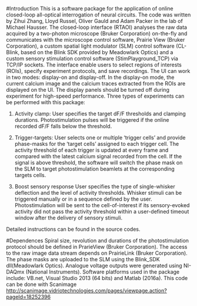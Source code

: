 #Introduction
This is a software package for the application of online closed-loop all-optical interrogation of neural circuits. The code was written by Zihui Zhang, Lloyd Russel, Oliver Gauld and Adam Packer in the lab of Michael Hausser.
The closed-loop interface (RTAOI) analyses the raw data acquired by a two-photon microscope (Bruker Corporation) on-the-fly and communicates with the microscope control software, Prairie View (Bruker Corporation), a custom spatial light modulator (SLM) control software (CL-Blink, based on the Blink SDK provided by Meadowlark Optics) and a custom sensory stimulation control software (StimPlayground_TCP) via TCP/IP sockets. The interface enable users to select regions of interests (ROIs), specify experiment protocols, and save recordings. 
The UI can work in two modes: display-on and display-off. In the display-on mode, the current calcium image and the calcium traces extracted from the ROIs are displayed on the UI. The display panels should be turned off during experiment for high-speed performance. Three types of experiments can be performed with this package:
1.	Activity clamp:
User specifies the target dF/F thresholds and clamping durations. Photostimulation pulses will be triggered if the online recorded dF/F falls below the threshold.

2.	Trigger-targets:
User selects one or multiple ‘trigger cells’ and provide phase-masks for the ‘target cells’ assigned to each trigger cell. The activity threshold of each trigger is updated at every frame and compared with the latest calcium signal recorded from the cell. If the signal is above threshold, the software will switch the phase mask on the SLM to target photostimulation beamlets at the corresponding targets cells. 

3.	Boost sensory response
User specifies the type of single-whisker deflection and the level of activity thresholds. Whisker stimuli can be triggered manually or in a sequence defined by the user. Photostimulation will be sent to the cell-of-interest if its sensory-evoked activity did not pass the activity threshold within a user-defined timeout window after the delivery of sensory stimuli. 

Detailed instructions can be found in the source codes.
 
#Dependences
Spiral size, revolution and durations of the photostimulation protocol should be defined in PrarieView (Bruker Corporation). The access to the raw image data stream depends on PrairieLink (Bruker Corporation). The phase masks are uploaded to the SLM using the Blink_SDK dll(Meadowlark Optics). Analogue voltage outputs were generated using NI-DAQmx (National Instruments). Software platforms used in the package include: VB.net, Visual Studio 2013 (64 bits) and Matlab (2016a). This code can be done with Scanimage
http://scanimage.vidriotechnologies.com/pages/viewpage.action?pageId=18252396

